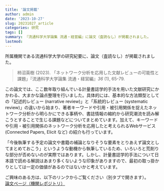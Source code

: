 ```yaml
---
title: '論文掲載'
author: admin
date: '2023-10-27'
slug: 20231027_article
categories: 研究
tags: []
summary: 『流通科学大学論集 流通・経営編』に論文（査読なし）が掲載されました。
lastmod: 
---
```


所属機関である流通科学大学の研究紀要に、論文（査読なし）が掲載されました。
> 柿沼英樹 (2023). 「ネットワーク分析を応用した文献レビューの可能性と課題」『流通科学大学論集 流通・経営編』_36_ (1), 65-79.

この論文では、ここ数年取り組んでいる計量書誌学的手法を用いた文献研究にかかわる、大まかな論点整理を行いました。具体的には、基本的な方法類型としての「記述的レビュー (narrative review)」と「系統的レビュー (systematic review)」の違いから始まり、著者キーワードや引用・被引用関係を捉えたネットワーク分析から明らかにできる事柄や、書誌情報の縮約から研究潮流を読み解こうとすることで生じる課題などについてまとめています。加えて、キーワードや引用・被引用関係のネットワーク分析を応用したと考えられるWebサービス (Connected Papers, Elicit など) の紹介も行っています。


「今後執筆する予定の論文や書籍の補論となりそうな要素をとりあえず論文としてまとめておこう」というような動機から執筆しているため、いろいろと荒削りな部分が否めないのが実際ではあります。しかし、計量書誌学的手法について日本語で読める解説はあまり多くないような印象がありますので、最初の取っ掛かりとしては一定の価値があるのではないかと考えています。

ご興味のある方は、以下のリンクからご覧ください（別タブで開きます）。\
<a href="https://ryuka.repo.nii.ac.jp/records/2000018" target="_blank" rel="noopener noreferrer">論文ページ（機関レポジトリ）</a>